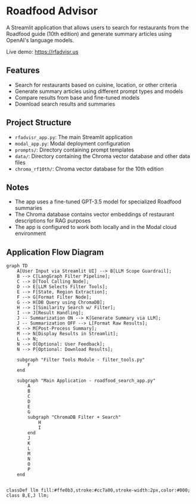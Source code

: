 # Roadfood Advisor

A Streamlit application that allows users to search for restaurants from the Roadfood guide (10th edition) and generate summary articles using OpenAI's language models.

Live demo: https://rfadvisr.us

## Features

- Search for restaurants based on cuisine, location, or other criteria
- Generate summary articles using different prompt types and models
- Compare results from base and fine-tuned models
- Download search results and summaries


## Project Structure

- `rfadvisr_app.py`: The main Streamlit application
- `modal_app.py`: Modal deployment configuration
- `prompts/`: Directory containing prompt templates
- `data/`: Directory containing the Chroma vector database and other data files
- `chroma_rf10th/`: Chroma vector database for the 10th edition

## Notes

- The app uses a fine-tuned GPT-3.5 model for specialized Roadfood summaries
- The Chroma database contains vector embeddings of restaurant descriptions for RAG purposes
- The app is configured to work both locally and in the Modal cloud environment

## Application Flow Diagram

```mermaid
graph TD
    A[User Input via Streamlit UI] --> B[LLM Scope Guardrail];
    B --> C[LangGraph Filter Pipeline];
    C --> D[Tool Calling Node];
    D --> E[LLM Selects Filter Tools];
    E --> F[State, Region Extraction];
    F --> G[Format Filter Node];
    G --> H[DB Query using ChromaDB];
    H --> I[Similarity Search w/ Filter];
    I --> J[Result Handling];
    J -- Summarization ON --> K[Generate Summary via LLM];
    J -- Summarization OFF --> L[Format Raw Results];
    K --> M[Post-Process Summary];
    M --> N[Display Results in Streamlit];
    L --> N;
    N --> O[Optional: User Feedback];
    N --> P[Optional: Download Results];

    subgraph "Filter Tools Module - filter_tools.py"
        F
    end

    subgraph "Main Application - roadfood_search_app.py"
        A
        B
        C
        D
        E
        G
        subgraph "ChromaDB Filter + Search"
            H
            I
        end
        J
        K
        L
        M
        N
        O
        P
    end


classDef llm fill:#ffe0b3,stroke:#cc7a00,stroke-width:2px,color:#000;
class B,E,J llm;


``` 
